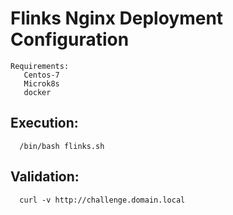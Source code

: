 # Flinks Nginx Deployment Configuration 
```
Requirements:
   Centos-7
   Microk8s 
   docker
```

## Execution: 

```
  /bin/bash flinks.sh
```

## Validation:

```
  curl -v http://challenge.domain.local
```